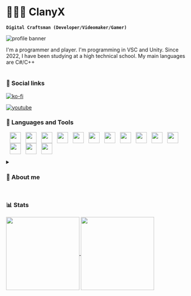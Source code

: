 # 🧑🏽‍💻 ClanyX

**`Digital Craftsman (Developer/Videomaker/Gamer)`**

<img src="https://github.com/user-attachments/assets/ebb5a877-0338-4b9d-9183-15ad0d5fd965" alt="profile banner"><br>

I'm a programmer and player. I'm programming in VSC and Unity. Since 2022, I have been studying at a high technical school. My main languages are C#/C++

#

### 📲 Social links

[![ko-fi](https://ko-fi.com/img/githubbutton_sm.svg)](https://ko-fi.com/X7X4UOI83)
<p><a target="_blank" href="https://www.youtube.com/https://www.youtube.com/@clanyx" style="display: inline-block;"><img src="https://img.shields.io/badge/youtube-logo?style=for-the-badge&logo=youtube&logoColor=white&color=%23cc0000" alt="youtube" /></a></p>

### 🧰 Languages and Tools
<img align="left" width="30px" style="padding-left:10px" src="https://cdn.jsdelivr.net/gh/devicons/devicon@latest/icons/csharp/csharp-original.svg" />
<img align="left" width="30px" style="padding-left:10px" src="https://cdn.jsdelivr.net/gh/devicons/devicon@latest/icons/cplusplus/cplusplus-original.svg" />
<img align="left" width="30px" style="padding-left:10px" src="https://cdn.jsdelivr.net/gh/devicons/devicon@latest/icons/html5/html5-original.svg" />
<img align="left" width="30px" style="padding-left:10px" src="https://cdn.jsdelivr.net/gh/devicons/devicon@latest/icons/css3/css3-original.svg" />
<img align="left" width="30px" style="padding-left:10px" src="https://cdn.jsdelivr.net/gh/devicons/devicon@latest/icons/javascript/javascript-original.svg" />
<img align="left" width="30px" style="padding-left:10px" src="https://cdn.jsdelivr.net/gh/devicons/devicon@latest/icons/svelte/svelte-original.svg" />
<img align="left" width="30px" style="padding-left:10px" src="https://cdn.jsdelivr.net/gh/devicons/devicon@latest/icons/nodejs/nodejs-original-wordmark.svg" />
<img align="left" width="30px" style="padding-left:10px" src="https://cdn.jsdelivr.net/gh/devicons/devicon@latest/icons/npm/npm-original-wordmark.svg" />
<img align="left" width="30px" style="padding-left:10px" src="https://cdn.jsdelivr.net/gh/devicons/devicon@latest/icons/arduino/arduino-original-wordmark.svg" />
<img align="left" width="30px" style="padding-left:10px" src="https://cdn.jsdelivr.net/gh/devicons/devicon@latest/icons/raspberrypi/raspberrypi-original.svg" />
<img align="left" width="30px" style="padding-left:10px" src="https://cdn.jsdelivr.net/gh/devicons/devicon@latest/icons/azuresqldatabase/azuresqldatabase-original.svg" />
<img align="left" width="30px" style="padding-left:10px" src="https://cdn.jsdelivr.net/gh/devicons/devicon@latest/icons/dotnetcore/dotnetcore-original.svg" />
<img align="left" width="30px" style="padding-left:10px" src="https://cdn.jsdelivr.net/gh/devicons/devicon@latest/icons/vscode/vscode-original.svg" />
<img align="left" width="30px" style="padding-left:10px" src="https://cdn.jsdelivr.net/gh/devicons/devicon@latest/icons/visualstudio/visualstudio-original.svg" />
          

<br><br>

#

<details>
          <summary><h3>👑 About me</h3></summary>
Hey, my name is Filip Šandera, but most people call me ClanyX, which is my nickname. I've been interested in programming and IT in general since elementary school. Thanks to that, I decided to go to an industrial high school and my major is IT. I would say that I've programmed a little bit in my entire career, but I've been most interested in creating applications, both desktop and web. Unfortunately, I'm not exactly a designer, so I focus more on backend and databases. My big goal is to learn JavaScript perfectly, but I don't know if that's even possible. I also try to simplify my life with technology, which is the reason for my desktop applications, which are most often in C# or C++. I'm also a passionate video game player. I enjoy strategic and technical games, if I had more time, I would definitely want to play some story games. Although I don't know if it's something to brag about, I have over 5000 hours on League of Legends, unfortunately. Since I haven't found the perfect game exactly to my taste yet, I started creating my own. I'm probably most interested in the Unity engine. My favorite style is 2D. Now I would like to move on to a slightly different part. Recently, I've been interested in working with Arduino and Raspberry Pi. I definitely think it's a great way to use technology. So that I'm not only talking about computers here, I also go to the gym and I like to play sports, my favorite sport is basketball.  So, I would summarize it as trying to improve my education and skills, but also maintain my physical health.
</details>

#

### 📊 Stats

<a href="https://github.com/anuraghazra/github-readme-stats">
  <img height=200 align="center" src="https://github-readme-stats.vercel.app/api?username=ClanyX&show_icons=true&theme=onedark" />
</a>
<a href="https://github.com/anuraghazra/convoychat">
  <img height=200 align="center" src="https://github-readme-stats.vercel.app/api/top-langs/?username=ClanyX&layout=compact&theme=onedark&langs_count=8&card_width=320" />
</a>
